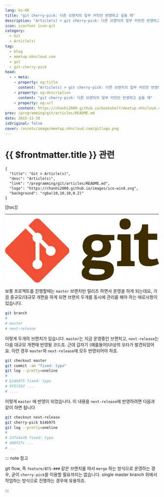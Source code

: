 ```yaml
---
lang: ko-KR
title: "git cherry-pick: 다른 브랜치의 일부 커밋만 반영하고 싶을 때"
description: "Article(s) > git cherry-pick: 다른 브랜치의 일부 커밋만 반영하고 싶을 때"
icon: iconfont icon-git
category: 
  - Git
  - Article(s)
tag: 
  - blog
  - meetup.nhncloud.com
  - git
  - git-cherry-pick
head:
  - - meta:
    - property: og:title
      content: "Article(s) > git cherry-pick: 다른 브랜치의 일부 커밋만 반영하고 싶을 때"
    - property: og:description
      content: "git cherry-pick: 다른 브랜치의 일부 커밋만 반영하고 싶을 때"
    - property: og:url
      content: https://chanhi2000.github.io/bookshelf/meetup.nhncloud.com/45.html
prev: /programming/git/articles/README.md
date: 2015-11-30
isOriginal: false
cover: /assets/image/meetup.nhncloud.com/gitlogo.png
---
```


# {{ $frontmatter.title }} 관련

```component VPCard
{
  "title": "Git > Article(s)",
  "desc": "Article(s)",
  "link": "/programming/git/articles/README.md",
  "logo": "https://chanhi2000.github.io/images/ico-wind.svg",
  "background": "rgba(10,10,10,0.2)"
}
```

[[toc]]

---

<SiteInfo
  name="git cherry-pick: 다른 브랜치의 일부 커밋만 반영하고 싶을 때 | NHN Cloud Meetup"
  desc="git cherry-pick: 다른 브랜치의 일부 커밋만 반영하고 싶을 때"
  url="https://meetup.nhncloud.com/posts/45"
  logo="https://meetup.nhncloud.com/resources/img/favicon.ico"
  preview="/assets/image/meetup.nhncloud.com/gitlogo.png"/>

![](/assets/image/meetup.nhncloud.com/gitlogo.png)

보통 프로젝트를 진행할때는 <VPIcon icon="fas fa-code-branch"/>`master` 브랜치만 릴리즈 하면서 운영을 하게 되는데요,
가끔 중규모/대규모 개편을 하게 되면 브랜치 두개를 동시에 관리를 해야 하는 애로사항이 있습니다.

```sh
git branch
#
# master
# next-release
```

이렇게 두개의 브랜치가 있습니다. <VPIcon icon="fas fa-code-branch"/>`master`는 지금 운영중인 브랜치고, <VPIcon icon="fas fa-code-branch"/>`next-release`는 다음 대규모 개편때 반영될 코드죠.
근데 갑자기 (예를들어)UI상의 오타가 발견되었어요. 이런 경우 <VPIcon icon="fas fa-code-branch"/>`master`와 <VPIcon icon="fas fa-code-branch"/>`next-release`에 모두 반영되어야 하죠.

```sh
git checkout master
git commit -am "fixed: typo"
git log --pretty=oneline
#
# b14b975 fixed: typo
# 9f57292 ....
# ....
```

이렇게 <VPIcon icon="fas fa-code-branch"/>`master` 에 반영이 되었습니다. 이 내용을 <VPIcon icon="fas fa-code-branch"/>`next-release`에 반영하려면 다음과 같이 하면 됩니다

```sh
git checkout next-release
git cherry-pick b14b975
git log --pretty=oneline
# 
# 23fa1e76 fixed: typo
# dd0f27c ...
# ...
```

::: note 참고

git flow, 즉 `feature/BTS-###` 같은 브랜치를 따서 `merge` 하는 방식으로 운영하는 경우, 굳이 `cherry-pick`을 이용할 필요까지는 없습니다. single master branch 위에서 작업하는 방식으로 진행하는 경우에 유용하죠.

:::

